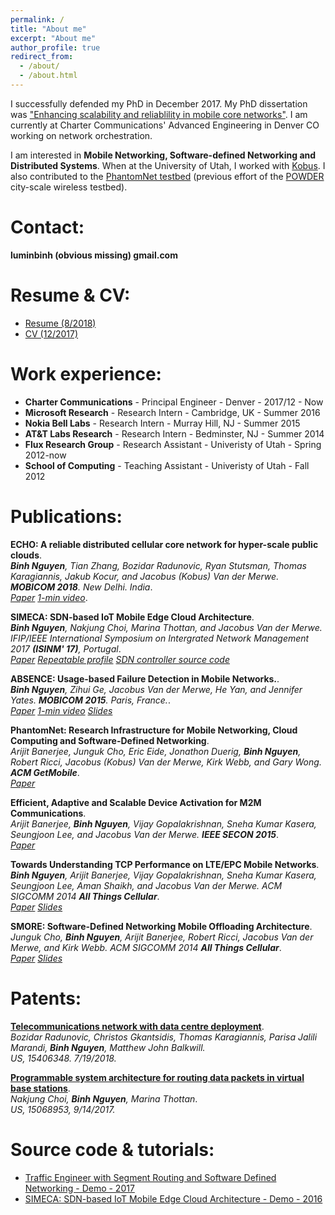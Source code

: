 ```yaml
---
permalink: /
title: "About me"
excerpt: "About me"
author_profile: true
redirect_from: 
  - /about/
  - /about.html
---
```


I successfully defended my PhD in December 2017. My PhD dissertation was ["Enhancing scalability and reliablility in mobile core networks"](https://www.flux.utah.edu/paper/271). 
I am currently at Charter Communications' Advanced Engineering in Denver CO working on network orchestration. 

I am interested in **Mobile Networking, Software-defined Networking and Distributed Systems**. 
When at the University of Utah, I worked with [Kobus](http://www.cs.utah.edu/~kobus). 
I also contributed to the [PhantomNet testbed](http://www.phantomnet.org/) (previous effort of the [POWDER](https://powderwireless.net/) city-scale wireless testbed).

Contact:
======

**luminbinh (obvious missing) gmail.com**

Resume & CV:
======
* [Resume (8/2018)](http://www.cs.utah.edu/~binh/archive/resume.pdf)
* [CV (12/2017)](http://www.cs.utah.edu/~binh/archive/cv.pdf)

Work experience:
===========

* **Charter Communications** - Principal Engineer - Denver - 2017/12 - Now
* **Microsoft Research** - Research Intern - Cambridge, UK - Summer 2016
* **Nokia Bell Labs** - Research Intern - Murray Hill, NJ - Summer 2015
* **AT&T Labs Research** - Research Intern - Bedminster, NJ - Summer 2014
* **Flux Research Group** - Research Assistant - Univeristy of Utah - Spring 2012-now
* **School of Computing** - Teaching Assistant - Univeristy of Utah - Fall 2012

Publications:
===========
**ECHO: A reliable distributed cellular core network for hyper-scale public clouds**.   
***Binh Nguyen**, Tian Zhang, Bozidar Radunovic, Ryan Stutsman, Thomas Karagiannis, Jakub Kocur, and Jacobus (Kobus) Van der Merwe. **MOBICOM 2018**. New Delhi. India*.   
*[Paper](https://sigmobile.org/mobicom/2018/program.php) [1-min video](https://youtu.be/vf78318OG-k)*. 

**SIMECA: SDN-based IoT Mobile Edge Cloud Architecture**.  
***Binh Nguyen**, Nakjung Choi, Marina Thottan, and Jacobus Van der Merwe. IFIP/IEEE International Symposium on Intergrated Network Management 2017 **(ISINM' 17)**, Portugal*.    
*[Paper](http://www.cs.utah.edu/~binh/archive/simeca-ieeeim.pdf) [Repeatable profile](https://wiki.phantomnet.org/wiki/phantomnet/simeca-sdn-based-iot-mobile-edge-cloud-architecture/) [SDN controller source code](https://gitlab.flux.utah.edu/binh/simeca-minimum/)*

**ABSENCE: Usage-based Failure Detection in Mobile Networks.**.  
***Binh Nguyen**, Zihui Ge, Jacobus Van der Merwe, He Yan, and Jennifer Yates. **MOBICOM 2015**. Paris, France.*.    
*[Paper](http://www.cs.utah.edu/~binh/archive/absence-paper.pdf) [1-min video](http://youtu.be/3Ha4axsnQZY) [Slides](http://www.cs.utah.edu/~binh/archive/absence-slides.pdf)*

**PhantomNet: Research Infrastructure for Mobile Networking, Cloud Computing and Software-Defined Networking**.  
*Arijit Banerjee, Junguk Cho, Eric Eide, Jonathon Duerig, **Binh Nguyen**, Robert Ricci, Jacobus (Kobus) Van der Merwe, Kirk Webb, and Gary Wong. **ACM GetMobile***.     
*[Paper](http://www.cs.utah.edu/~binh/archive/phantomnet-paper.pdf)*

**Efficient, Adaptive and Scalable Device Activation for M2M Communications**.  
*Arijit Banerjee, **Binh Nguyen**, Vijay Gopalakrishnan, Sneha Kumar Kasera, Seungjoon Lee, and Jacobus Van der Merwe. **IEEE SECON 2015***.     
*[Paper](http://www.cs.utah.edu/~binh/archive/m2m-paper.pdf)*

**Towards Understanding TCP Performance on LTE/EPC Mobile Networks**.    
***Binh Nguyen**, Arijit Banerjee, Vijay Gopalakrishnan, Sneha Kumar Kasera, Seungjoon Lee, Aman Shaikh, and Jacobus Van der Merwe. ACM SIGCOMM 2014 **All Things Cellular***.    
*[Paper](http://dl.acm.org/authorize?N71338) [Slides](http://www.cs.utah.edu/~binh/archive/towards-slides.pdf)*

**SMORE: Software-Defined Networking Mobile Offloading Architecture**.  
*Junguk Cho, **Binh Nguyen**, Arijit Banerjee, Robert Ricci, Jacobus Van der Merwe, and Kirk Webb. ACM SIGCOMM 2014 **All Things Cellular***.    
*[Paper](http://dl.acm.org/authorize.cfm?key=N71324) [Slides](http://www.cs.utah.edu/~binh/archive/smore-slides.pdf)*

Patents:
======
**[Telecommunications network with data centre deployment](http://www.freepatentsonline.com/y2018/0205574.html)**.     
*Bozidar Radunovic, Christos Gkantsidis, Thomas Karagiannis, Parisa Jalili Marandi, **Binh Nguyen**, Matthew John Balkwill.*   
*US, 15406348. 7/19/2018.*

**[Programmable system architecture for routing data packets in virtual base stations](http://www.freepatentsonline.com/y2018/0205574.html)**.    
*Nakjung Choi, **Binh Nguyen**, Marina Thottan*.    
*US, 15068953, 9/14/2017.*

Source code & tutorials:
===========
* [Traffic Engineer with Segment Routing and Software Defined Networking - Demo - 2017](http://www.cs.utah.edu/~binh/archive/segment_routing/segment-routing-tutorial.html)
* [SIMECA: SDN-based IoT Mobile Edge Cloud Architecture - Demo - 2016](https://wiki.phantomnet.org/wiki/phantomnet/simeca-sdn-based-iot-mobile-edge-cloud-architecture/)
